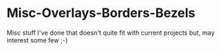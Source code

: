 # Misc-Overlays-Borders-Bezels
Misc stuff I've done that doesn't quite fit with current projects but, may interest some few ;-)